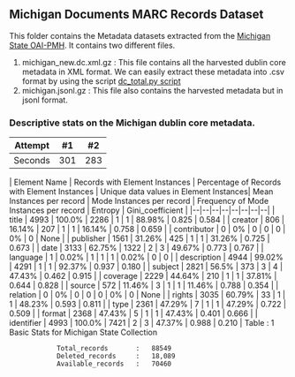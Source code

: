 ## Michigan Documents MARC Records Dataset
This folder contains the Metadata datasets extracted from the [Michigan State OAI-PMH](https://cdm16110.contentdm.oclc.org/oai/oai.php). It contains two different files.
1. michigan_new.dc.xml.gz : This file contains all the harvested dublin core metadata in XML format. We can easily extract these metadata into .csv format by using the script [dc_total.py script](https://github.com/state-pubs-from-web-archives/oaipmh-tools/blob/main/tools/dc_total.py)
2. michigan.jsonl.gz : This file also contains the harvested metadata but in jsonl format.

### Descriptive stats on the Michigan dublin core metadata.

| Attempt | #1    | #2    |
| :---:   | :---: | :---: |
| Seconds | 301   | 283   |

| Element Name  | Records with Element Instances  | Percentage of Records with Element Instances | Unique data values in Element Instances| Mean Instances per record | Mode Instances per record | Frequency of Mode Instances per record | Entropy | Gini_coefficient |
|--|--|--|--|--|--|--|--|
| title | 4993 | 100.0% | 2286 | 1 | 1 | 88.98% | 0.825 | 0.584 |
| creator | 806 | 16.14% | 207 | 1 | 1 | 16.14% | 0.758 | 0.659 |
| contributor | 0 | 0% | 0 | 0 | 0 | 0% | 0 | None |
| publisher | 1561 | 31.26% | 425 | 1 | 1 | 31.26% | 0.725 | 0.673 |
| date | 3133 | 62.75% | 1322 | 2 | 3 | 49.67% | 0.773 | 0.767 |
| language | 1 | 0.02% | 1 | 1 | 1 | 0.02% | 0 | 0 |
| description | 4944 | 99.02% | 4291 | 1 | 1 | 92.37% | 0.937 | 0.180 |
| subject | 2821 | 56.5% | 373 | 3 | 4 | 47.43% | 0.462 | 0.915 |
| coverage | 2229 | 44.64% | 210 | 1 | 1 | 37.81% | 0.644 | 0.828 |
| source | 572 | 11.46% | 3 | 1 | 1 | 11.46% | 0.788 | 0.354 |
| relation | 0 | 0% | 0 | 0 | 0 | 0% | 0 | None |
| rights | 3035 | 60.79% | 33 | 1 | 1 | 48.23% | 0.593 | 0.811 |
| type | 2361 | 47.29% | 7 | 1 | 1 | 47.29% | 0.722 | 0.509 |
| format | 2368 | 47.43% | 5 | 1 | 1 | 47.43% | 0.401 | 0.666 |
| identifier | 4993 | 100.0% | 7421 | 2 | 3 | 47.37% | 0.988 | 0.210 |
Table  : 1 Basic Stats for Michigan State Collection



				Total_records 		: 	88549
				Deleted_records 	: 	18,089
				Available_records 	:	70460

